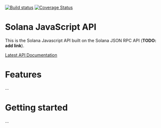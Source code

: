 [![Build status](https://api.travis-ci.org/solana-labs/solana-web3.js.svg?branch=master)](https://travis-ci.org/solana-labs/solana-web3.js)
[![Coverage Status](https://coveralls.io/repos/github/solana-labs/solana-web3.js/badge.svg?branch=master)](https://coveralls.io/github/solana-labs/solana-web3.js?branch=master)

# Solana JavaScript API

This is the Solana Javascript API built on the Solana JSON RPC API (**TODO: add
link**).


[Latest API Documentation](https://solana-labs.github.io/solana-web3.js/)


# Features
...

# Getting started
...

